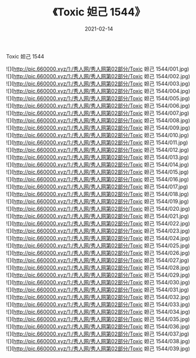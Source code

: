 ﻿---
layout: post
title:  《Toxic 妲己 1544》
date:   2021-02-14
img: http://pic.660000.xyz/1:/秀人网/秀人网第02部分/Toxic 妲己 1544/000.jpg
categories: [美女, 清纯, 唯美]
---

Toxic 妲己 1544

  ![](http://pic.660000.xyz/1:/秀人网/秀人网第02部分/Toxic 妲己 1544/001.jpg) <br> ![](http://pic.660000.xyz/1:/秀人网/秀人网第02部分/Toxic 妲己 1544/002.jpg) <br> ![](http://pic.660000.xyz/1:/秀人网/秀人网第02部分/Toxic 妲己 1544/003.jpg) <br> ![](http://pic.660000.xyz/1:/秀人网/秀人网第02部分/Toxic 妲己 1544/004.jpg) <br> ![](http://pic.660000.xyz/1:/秀人网/秀人网第02部分/Toxic 妲己 1544/005.jpg) <br> ![](http://pic.660000.xyz/1:/秀人网/秀人网第02部分/Toxic 妲己 1544/006.jpg) <br> ![](http://pic.660000.xyz/1:/秀人网/秀人网第02部分/Toxic 妲己 1544/007.jpg) <br> ![](http://pic.660000.xyz/1:/秀人网/秀人网第02部分/Toxic 妲己 1544/008.jpg) <br> ![](http://pic.660000.xyz/1:/秀人网/秀人网第02部分/Toxic 妲己 1544/009.jpg) <br> ![](http://pic.660000.xyz/1:/秀人网/秀人网第02部分/Toxic 妲己 1544/010.jpg) <br> ![](http://pic.660000.xyz/1:/秀人网/秀人网第02部分/Toxic 妲己 1544/011.jpg) <br> ![](http://pic.660000.xyz/1:/秀人网/秀人网第02部分/Toxic 妲己 1544/012.jpg) <br> ![](http://pic.660000.xyz/1:/秀人网/秀人网第02部分/Toxic 妲己 1544/013.jpg) <br> ![](http://pic.660000.xyz/1:/秀人网/秀人网第02部分/Toxic 妲己 1544/014.jpg) <br> ![](http://pic.660000.xyz/1:/秀人网/秀人网第02部分/Toxic 妲己 1544/015.jpg) <br> ![](http://pic.660000.xyz/1:/秀人网/秀人网第02部分/Toxic 妲己 1544/016.jpg) <br> ![](http://pic.660000.xyz/1:/秀人网/秀人网第02部分/Toxic 妲己 1544/017.jpg) <br> ![](http://pic.660000.xyz/1:/秀人网/秀人网第02部分/Toxic 妲己 1544/018.jpg) <br> ![](http://pic.660000.xyz/1:/秀人网/秀人网第02部分/Toxic 妲己 1544/019.jpg) <br> ![](http://pic.660000.xyz/1:/秀人网/秀人网第02部分/Toxic 妲己 1544/020.jpg) <br> ![](http://pic.660000.xyz/1:/秀人网/秀人网第02部分/Toxic 妲己 1544/021.jpg) <br> ![](http://pic.660000.xyz/1:/秀人网/秀人网第02部分/Toxic 妲己 1544/022.jpg) <br> ![](http://pic.660000.xyz/1:/秀人网/秀人网第02部分/Toxic 妲己 1544/023.jpg) <br> ![](http://pic.660000.xyz/1:/秀人网/秀人网第02部分/Toxic 妲己 1544/024.jpg) <br> ![](http://pic.660000.xyz/1:/秀人网/秀人网第02部分/Toxic 妲己 1544/025.jpg) <br> ![](http://pic.660000.xyz/1:/秀人网/秀人网第02部分/Toxic 妲己 1544/026.jpg) <br> ![](http://pic.660000.xyz/1:/秀人网/秀人网第02部分/Toxic 妲己 1544/027.jpg) <br> ![](http://pic.660000.xyz/1:/秀人网/秀人网第02部分/Toxic 妲己 1544/028.jpg) <br> ![](http://pic.660000.xyz/1:/秀人网/秀人网第02部分/Toxic 妲己 1544/029.jpg) <br> ![](http://pic.660000.xyz/1:/秀人网/秀人网第02部分/Toxic 妲己 1544/030.jpg) <br> ![](http://pic.660000.xyz/1:/秀人网/秀人网第02部分/Toxic 妲己 1544/031.jpg) <br> ![](http://pic.660000.xyz/1:/秀人网/秀人网第02部分/Toxic 妲己 1544/032.jpg) <br> ![](http://pic.660000.xyz/1:/秀人网/秀人网第02部分/Toxic 妲己 1544/033.jpg) <br> ![](http://pic.660000.xyz/1:/秀人网/秀人网第02部分/Toxic 妲己 1544/034.jpg) <br> ![](http://pic.660000.xyz/1:/秀人网/秀人网第02部分/Toxic 妲己 1544/035.jpg) <br> ![](http://pic.660000.xyz/1:/秀人网/秀人网第02部分/Toxic 妲己 1544/036.jpg) <br> ![](http://pic.660000.xyz/1:/秀人网/秀人网第02部分/Toxic 妲己 1544/037.jpg) <br> ![](http://pic.660000.xyz/1:/秀人网/秀人网第02部分/Toxic 妲己 1544/038.jpg) <br> ![](http://pic.660000.xyz/1:/秀人网/秀人网第02部分/Toxic 妲己 1544/039.jpg) <br>